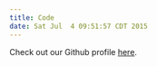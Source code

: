 ```yaml
---
title: Code
date: Sat Jul  4 09:51:57 CDT 2015
---
```


Check out our Github profile [here](https://github.com/chiasmus).
